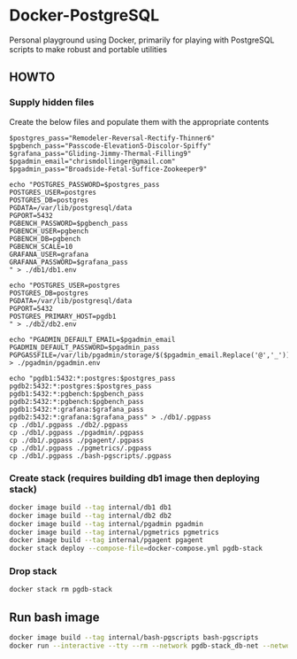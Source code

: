 # Docker-PostgreSQL

Personal playground using Docker, primarily for playing with PostgreSQL scripts to make robust and portable utilities

## HOWTO

### Supply hidden files

Create the below files and populate them with the appropriate contents

```shell
$postgres_pass="Remodeler-Reversal-Rectify-Thinner6"
$pgbench_pass="Passcode-Elevation5-Discolor-Spiffy"
$grafana_pass="Gliding-Jimmy-Thermal-Filling9"
$pgadmin_email="chrismdollinger@gmail.com"
$pgadmin_pass="Broadside-Fetal-Suffice-Zookeeper9"

echo "POSTGRES_PASSWORD=$postgres_pass
POSTGRES_USER=postgres
POSTGRES_DB=postgres
PGDATA=/var/lib/postgresql/data
PGPORT=5432
PGBENCH_PASSWORD=$pgbench_pass
PGBENCH_USER=pgbench
PGBENCH_DB=pgbench
PGBENCH_SCALE=10
GRAFANA_USER=grafana
GRAFANA_PASSWORD=$grafana_pass
" > ./db1/db1.env

echo "POSTGRES_USER=postgres
POSTGRES_DB=postgres
PGDATA=/var/lib/postgresql/data
PGPORT=5432
POSTGRES_PRIMARY_HOST=pgdb1
" > ./db2/db2.env

echo "PGADMIN_DEFAULT_EMAIL=$pgadmin_email
PGADMIN_DEFAULT_PASSWORD=$pgadmin_pass
PGPGASSFILE=/var/lib/pgadmin/storage/$($pgadmin_email.Replace('@','_'))/.pgpass" > ./pgadmin/pgadmin.env

echo "pgdb1:5432:*:postgres:$postgres_pass
pgdb2:5432:*:postgres:$postgres_pass
pgdb1:5432:*:pgbench:$pgbench_pass
pgdb2:5432:*:pgbench:$pgbench_pass
pgdb1:5432:*:grafana:$grafana_pass
pgdb2:5432:*:grafana:$grafana_pass" > ./db1/.pgpass
cp ./db1/.pgpass ./db2/.pgpass
cp ./db1/.pgpass ./pgadmin/.pgpass
cp ./db1/.pgpass ./pgagent/.pgpass
cp ./db1/.pgpass ./pgmetrics/.pgpass
cp ./db1/.pgpass ./bash-pgscripts/.pgpass
```

### Create stack (requires building db1 image then deploying stack)

```sh
docker image build --tag internal/db1 db1
docker image build --tag internal/db2 db2
docker image build --tag internal/pgadmin pgadmin
docker image build --tag internal/pgmetrics pgmetrics
docker image build --tag internal/pgagent pgagent
docker stack deploy --compose-file=docker-compose.yml pgdb-stack
```

### Drop stack

```sh
docker stack rm pgdb-stack
```

## Run bash image

```sh
docker image build --tag internal/bash-pgscripts bash-pgscripts
docker run --interactive --tty --rm --network pgdb-stack_db-net --network-alias bash-manager internal/bash-pgscripts
```
